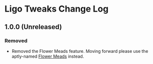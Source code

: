 ﻿# Ligo Tweaks Change Log

## 1.0.0 (Unreleased)

### Removed

* Removed the Flower Meads feature. Moving forward please use the aptly-named [Flower Meads](https://www.nexusmods.com/stardewvalley/mods/5767) instead.